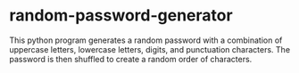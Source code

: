 # random-password-generator
This python program generates a random password with a combination of uppercase letters, lowercase letters, digits, and punctuation characters. The password is then shuffled to create a random order of characters.
